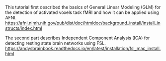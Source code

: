 This tutorial first described the basics of General Linear Modeling (GLM) for the detection of activated voxels task fMRI and how it can be applied using AFNI. https://afni.nimh.nih.gov/pub/dist/doc/htmldoc/background_install/install_instructs/index.html 

The second part describes Independent Component Analysis (ICA) for detecting resting state brain networks using FSL. https://andysbrainbook.readthedocs.io/en/latest/installation/fsl_mac_install.html 
